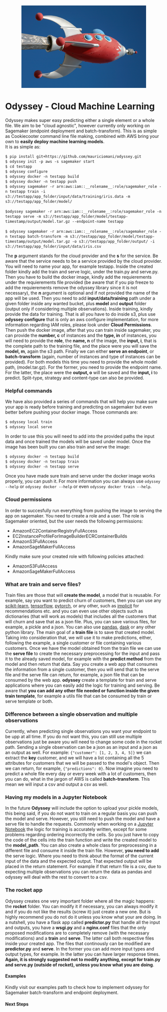<p align="center">
<img src="resources/rocket.jpg" alt="rocket" width="400"/>
</p>


# Odyssey - Cloud Machine Learning
Odyssey makes super easy predicting either a single element or a whole file. We aim to be "cloud agnostic", however currently only working on Sagemaker (endpoint deployment and batch-transform).
This is as simple as Cookiecooter command line file making, combined with AWS bring your own to **easily deploy machine learning models**.
<br>
It is as simple as:

```
$ pip install git+https://github.com/mauriciomani/odyssey.git
$ odyssey init -p aws -s sagemaker start
$ cd testapp
$ odyssey configure
$ odyssey docker -n testapp build
$ odyssey docker -n testapp push
$ odyssey sagemaker -r arn:aws:iam::__rolename__:role/sagemaker_role -n testapp train -i s3://testapp/app_folder/input/data/training/iris.data -m s3://testapp/app_folder/model/

$odyssey sagemaker -r arn:aws:iam::__rolename__:role/sagemaker_role -n testapp serve -m s3://testapp/app_folder/model/testapp-timestamp/output/model.tar.gz --endpoint-name testapp

$ odyssey sagemaker -r arn:aws:iam::__rolename__:role/sagemaker_role -n testapp batch-transform -m s3://testapp/app_folder/model/testapp-timestamp/output/model.tar.gz -o s3://testapp/app_folder/output/ -i s3://testapp/app_folder/input/data/iris.csv
```

The **p** argument stands for the cloud provider and the **s** for the service. Be aware that the service needs to be a service provided by the cloud provider. You will need to name your app, for example testapp. Inside the created folder kindly add the train and serve logic, under the train.py and serve.py. Then you have to build the docker image, kindly add the requierements under the requierements file provided (be aware that if you pip freeze to add the requierements remove the odyssey library since it is not necessary), the **n** argument is optional and if not provided the name of the app will be used. Then you need to add **input/data/training** path under a given folder inside any wanted bucket, plus **model** and **output** folder (output only if considering multiple observations). Inside training, kindly provide the data for training. That is all you have to do inside s3, plus use **odyssey configure** that is only an aws configure implementation, for more information regarding IAM roles, please look under **Cloud Permissions**. Then push the docker image, after that you can train inside sagemaker, you can provide the **number, c** of instances and the **type, in** of instances, you will need to provide the **role**, the **name, n** of the image, the **input, i**, that is the complete path to the training file, and the place were you will save the **model, m**, again the s3 path. Finally we can either **serve an endpoint**, or **batch-transform** (again, number of instances and type of instances can be provided). For both models this time you need to provide the whole model path, (model.tar.gz). For the former, you need to provide the endpoint name. For the latter, the place were the **output, o** will be saved and the **input, i** to predict. Split-type, strategy and content-type can also be provided.


### Helpful commands
We have also provided a series of commands that will help you make sure your app is ready before training and predicting on sagemaker but even better before pushing your docker image. Those commands are:

```
$ odyssey local train
$ odyssey local serve
```

In order to use this you will need to add into the provided paths the input data and once trained the models will be saved under model. Once the image has been built you can also train and serve the image:

```
$ odyssey docker -n testapp build
$ odyssey docker -n testapp train
$ odyssey docker -n testapp serve
```

Once you have made sure train and serve under the docker image works properly, you can push it. For more information you can always use `odyssey --help` or `odyssey docker --help` or even `odyssey docker train --help`.


### Cloud permissions
In order to succesfully run everything from pushing the image to serving the app on sagemaker. You need to create a role and a user. The role is Sagemaker oriented, but the user needs the following permissions:
* AmazonEC2ContainerRegistryFullAccess
* EC2InstanceProfileForImageBuilderECRContainerBuilds
* AmazonS3FullAccess
* AmazonSageMakerFullAccess

Kindly make sure your created role with following policies attached:
* AmazonS3FullAccess
* AmazonSageMakerFullAccess


### What are train and serve files?
Train files are those that will **create the model**, a model that is reusable. For example, say you want to predict churn of customers, then you can use any [scikit-learn](https://scikit-learn.org/stable/), [tensorflow](https://www.tensorflow.org/?hl=es-419), [pytorch](https://pytorch.org/), or any other, such as [implicit](https://implicit.readthedocs.io/en/latest/) for recommendations etc. and you can even use other objects such as dictionaries (that will work as models) that includes all the customers that will churn and save that as a json file. Plus, you can save various files, for example, a pickle and a json. You can also use [pandas](https://pandas.pydata.org/), [dask](https://dask.org/) or any other python library. The main goal of a **train file** is to save that created model. Taking into consideration that, we will use it to make predictions, either, following the example, a single customer or file containing various customers.
Once we have the model obtained from the train file we can use the **serve file** to create the necessary preprocessing for the input and pass it to the already saved model, for example with the **predict method** from the model and then return that data. Say you create a web app that consumes the information from a single customer, then you will send that to the serve file and the serve file can return, for example, a json file that can be consumed by the web app.
**odyssey** create a template for train and serve applications where you can easily add the logic for training and serving. Be aware that **you can add any other file needed or function inside the given train template**, for example a utils file that can be consumed by train or serve template or both.


### Difference between a single observation and multiple observations
Currently, when predicting single observations you want your endpoint to be upp at all time. If you do not want this, you can still use multiple observations just be aware you will need to change some code in the rocket path. Sending a single observation can be a json as an input and a json as an output as well. For example: `{"customer": [1, 2, 3, 4, 5]}` we can extract the **key** customer, and we will have a list containing all the 5 attributes for customers that we will be passed to the model's object. Then we can return, for example, `{"predictions": 0}`. Now imagine you need to predict a whole file every day or every week with a lot of customers, then you can do, what in the jargon of AWS is called **batch-transform**. This mean we will input a csv and output a csv as well.


### Having my models in a Jupyter Notebook
In the future **Odyssey** will include the option to upload your pickle models, this being said, if you do not want to train on a regular basis you can push the model and serve. However, you still need to push the model and have a serve file to handle the requests. Commonly when working on a [Jupyter Notebook](https://jupyter.org/) the logic for training is accurately written, except for some problems regarding ordering incorrectly the cells. So you just have to copy the code of the cells into the train function and write the created model to the **model_path**. You can also create a whole class for preprocessing in a different file and consume it inside the train file. 
However, **you need to add** the serve logic. Where you need to think about the format of the current input of the data and the expected output. That expected output will be placed in the return statement. For example if that return file is a csv, due to expecting multiple observations you can return the data as pandas and odyssey will deal with the rest to convert to a csv. 


### The rocket app
Odyssey creates one very important folder where all the magic happens: the **rocket** folder. You can modify it if necessary, you can always modify it and if you do not like the results (screw it) just create a new one. But is highly recommend you do not do it unless you know what your are doing. In a nutshell, you have a flask app called **predictor.py** that handle all the input and outputs, you have a **wsgi.py** and a **nginx.conf** files that the only proposed modifications are to completely remove (with the necessary modifications) and a **train** and **serve**. The latter call both respective files inside your created app. The files that continously can be modified are **predictor.py** and **serve**. In the former you can add more input types and output types, for example. In the latter you can have larger response times.
**Again, it is strongly suggested not to modify anything, except for train.py and serve.py (outside of rocket), unless you know what you are doing**.


#### Examples
Kindly visit our examples path to check how to implement odyssey for Sagemaker batch-transform and endpoint deployment.


#### Next Steps
